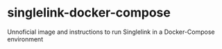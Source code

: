 # singlelink-docker-compose
Unnoficial image and instructions to run Singlelink in a Docker-Compose environment
